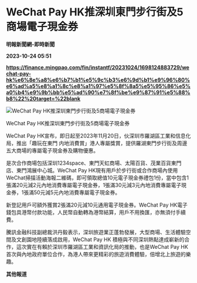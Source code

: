 # WeChat Pay HK推深圳東門步行街及5商場電子現金券
**明報新聞網-即時新聞**

**2023-10-24 05:51**

**https://finance.mingpao.com/fin/instantf/20231024/1698124883729/wechat-pay-hk%e6%8e%a8%e6%b7%b1%e5%9c%b3%e6%9d%b1%e9%96%80%e6%ad%a5%e8%a1%8c%e8%a1%97%e5%8f%8a5%e5%95%86%e5%a0%b4%e9%9b%bb%e5%ad%90%e7%8f%be%e9%87%91%e5%88%b8%22%20target=%22blank**

![WeChat Pay HK推深圳東門步行街及5商場電子現金券](https://fs.mingpao.com/fin/20231024/s00010/c147f6b3ca9a8a7efbd48035320e9c72.jpg)

WeChat Pay HK推深圳東門步行街及5商場電子現金券

WeChat Pay HK宣布，即日起至2023年11月20日，伙深圳市羅湖區工業和信息化局，推出「趣玩在東門 内地消費賞」港人專屬獎賞，提供羅湖東門步行街及周邊五大商場的專屬電子現金券及購物優惠。

是次合作商場包括深圳1234space、東門天虹商場、太陽百貨、茂業百貨東門店、東門鴻展中心城。WeChat Pay HK現有用戶於步行街或合作商場內使用WeChat掃描活動海報二維碼，即可領取總值10元電子現金券禮包1份，當中包含1張滿20元減2元內地消費專屬電子現金券，1張滿30元減3元內地消費專屬電子現金券，1張滿50元減5元內地消費專屬電子現金券。

新登記用戶可額外獲賞2張滿20元減10元通用電子現金券。WeChat Pay HK電子錢包具港幣付款功能，人民幣自動轉為港幣結算，用戶不用換匯，亦無須付手續費。

騰訊金融科技副總裁洪丹毅表示，深圳旅遊業正蓬勃發展，大型商場、生活體驗空間及文創園地陸續落成啟用，WeChat Pay HK 積極與不同深圳熱點達成嶄新的合作，這次實在有賴於深圳市羅湖區工業和資訊化局的推動，也是WeChat Pay HK首次與內地政府單位合作，為港人帶來更精彩的旅遊消費體驗，倍增北上旅遊的樂趣。

**其他報道**